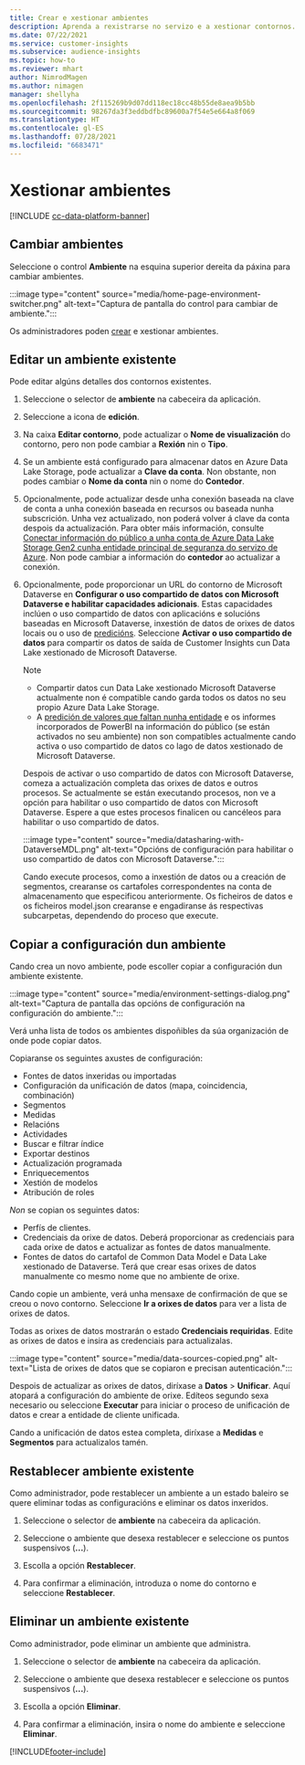 ```yaml
---
title: Crear e xestionar ambientes
description: Aprenda a rexistrarse no servizo e a xestionar contornos.
ms.date: 07/22/2021
ms.service: customer-insights
ms.subservice: audience-insights
ms.topic: how-to
ms.reviewer: mhart
author: NimrodMagen
ms.author: nimagen
manager: shellyha
ms.openlocfilehash: 2f115269b9d07dd118ec18cc48b55de8aea9b5bb
ms.sourcegitcommit: 98267da3f3eddbdfbc89600a7f54e5e664a8f069
ms.translationtype: HT
ms.contentlocale: gl-ES
ms.lasthandoff: 07/28/2021
ms.locfileid: "6683471"
---
```

# <a name="manage-environments"></a>Xestionar ambientes

[!INCLUDE [cc-data-platform-banner](../includes/cc-data-platform-banner.md)]

## <a name="switch-environments"></a>Cambiar ambientes

Seleccione o control **Ambiente** na esquina superior dereita da páxina para cambiar ambientes.

:::image type="content" source="media/home-page-environment-switcher.png" alt-text="Captura de pantalla do control para cambiar de ambiente.":::

Os administradores poden [crear](get-started-paid.md) e xestionar ambientes.

## <a name="edit-an-existing-environment"></a>Editar un ambiente existente

Pode editar algúns detalles dos contornos existentes.

1.  Seleccione o selector de **ambiente** na cabeceira da aplicación.

2.  Seleccione a icona de **edición**.

3. Na caixa **Editar contorno**, pode actualizar o **Nome de visualización** do contorno, pero non pode cambiar a **Rexión** nin o **Tipo**.

4. Se un ambiente está configurado para almacenar datos en Azure Data Lake Storage, pode actualizar a **Clave da conta**. Non obstante, non podes cambiar o **Nome da conta** nin o nome do **Contedor**.

5. Opcionalmente, pode actualizar desde unha conexión baseada na clave de conta a unha conexión baseada en recursos ou baseada nunha subscrición. Unha vez actualizado, non poderá volver á clave da conta despois da actualización. Para obter máis información, consulte [Conectar información do público a unha conta de Azure Data Lake Storage Gen2 cunha entidade principal de seguranza do servizo de Azure](connect-service-principal.md). Non pode cambiar a información do **contedor** ao actualizar a conexión.

6. Opcionalmente, pode proporcionar un URL do contorno de Microsoft Dataverse en **Configurar o uso compartido de datos con Microsoft Dataverse e habilitar capacidades adicionais**. Estas capacidades inclúen o uso compartido de datos con aplicacións e solucións baseadas en Microsoft Dataverse, inxestión de datos de orixes de datos locais ou o uso de [predicións](predictions.md). Seleccione **Activar o uso compartido de datos** para compartir os datos de saída de Customer Insights cun Data Lake xestionado de Microsoft Dataverse.

   > [!NOTE]
   > - Compartir datos cun Data Lake xestionado Microsoft Dataverse actualmente non é compatible cando garda todos os datos no seu propio Azure Data Lake Storage.
   > - A [predición de valores que faltan nunha entidade](predictions.md) e os informes incorporados de PowerBI na información do público (se están activados no seu ambiente) non son compatibles actualmente cando activa o uso compartido de datos co lago de datos xestionado de Microsoft Dataverse.

   Despois de activar o uso compartido de datos con Microsoft Dataverse, comeza a actualización completa das orixes de datos e outros procesos. Se actualmente se están executando procesos, non ve a opción para habilitar o uso compartido de datos con Microsoft Dataverse. Espere a que estes procesos finalicen ou cancéleos para habilitar o uso compartido de datos. 
   
   :::image type="content" source="media/datasharing-with-DataverseMDL.png" alt-text="Opcións de configuración para habilitar o uso compartido de datos con Microsoft Dataverse.":::
   
   Cando execute procesos, como a inxestión de datos ou a creación de segmentos, crearanse os cartafoles correspondentes na conta de almacenamento que especificou anteriormente. Os ficheiros de datos e os ficheiros model.json crearanse e engadiranse ás respectivas subcarpetas, dependendo do proceso que execute.

## <a name="copy-the-environment-configuration"></a>Copiar a configuración dun ambiente

Cando crea un novo ambiente, pode escoller copiar a configuración dun ambiente existente. 

:::image type="content" source="media/environment-settings-dialog.png" alt-text="Captura de pantalla das opcións de configuración na configuración do ambiente.":::

Verá unha lista de todos os ambientes dispoñibles da súa organización de onde pode copiar datos.

Copiaranse os seguintes axustes de configuración:

- Fontes de datos inxeridas ou importadas
- Configuración da unificación de datos (mapa, coincidencia, combinación)
- Segmentos
- Medidas
- Relacións
- Actividades
- Buscar e filtrar índice
- Exportar destinos
- Actualización programada
- Enriquecementos
- Xestión de modelos
- Atribución de roles

*Non* se copian os seguintes datos:

- Perfís de clientes.
- Credenciais da orixe de datos. Deberá proporcionar as credenciais para cada orixe de datos e actualizar as fontes de datos manualmente.
- Fontes de datos do cartafol de Common Data Model e Data Lake xestionado de Dataverse. Terá que crear esas orixes de datos manualmente co mesmo nome que no ambiente de orixe.

Cando copie un ambiente, verá unha mensaxe de confirmación de que se creou o novo contorno. Seleccione **Ir a orixes de datos** para ver a lista de orixes de datos.

Todas as orixes de datos mostrarán o estado **Credenciais requiridas**. Edite as orixes de datos e insira as credenciais para actualizalas.

:::image type="content" source="media/data-sources-copied.png" alt-text="Lista de orixes de datos que se copiaron e precisan autenticación.":::

Despois de actualizar as orixes de datos, diríxase a **Datos** > **Unificar**. Aquí atopará a configuración do ambiente de orixe. Edíteos segundo sexa necesario ou seleccione **Executar** para iniciar o proceso de unificación de datos e crear a entidade de cliente unificada.

Cando a unificación de datos estea completa, diríxase a **Medidas** e **Segmentos** para actualizalos tamén.

## <a name="reset-an-existing-environment"></a>Restablecer ambiente existente

Como administrador, pode restablecer un ambiente a un estado baleiro se quere eliminar todas as configuracións e eliminar os datos inxeridos.

1.  Seleccione o selector de **ambiente** na cabeceira da aplicación. 

2.  Seleccione o ambiente que desexa restablecer e seleccione os puntos suspensivos (**...**). 

3. Escolla a opción **Restablecer**. 

4.  Para confirmar a eliminación, introduza o nome do contorno e seleccione **Restablecer**.

## <a name="delete-an-existing-environment"></a>Eliminar un ambiente existente

Como administrador, pode eliminar un ambiente que administra.

1.  Seleccione o selector de **ambiente** na cabeceira da aplicación.

2.  Seleccione o ambiente que desexa restablecer e seleccione os puntos suspensivos (**...**). 

3. Escolla a opción **Eliminar**. 

4.  Para confirmar a eliminación, insira o nome do ambiente e seleccione **Eliminar**.


[!INCLUDE[footer-include](../includes/footer-banner.md)]

